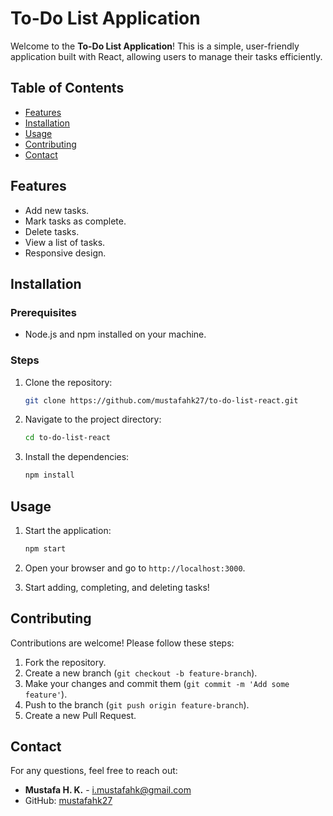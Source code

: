 # To-Do List Application

Welcome to the **To-Do List Application**! This is a simple, user-friendly application built with React, allowing users to manage their tasks efficiently.

## Table of Contents
- [Features](#features)
- [Installation](#installation)
- [Usage](#usage)
- [Contributing](#contributing)
- [Contact](#contact)

## Features
- Add new tasks.
- Mark tasks as complete.
- Delete tasks.
- View a list of tasks.
- Responsive design.

## Installation

### Prerequisites
- Node.js and npm installed on your machine.

### Steps
1. Clone the repository:
    ```bash
    git clone https://github.com/mustafahk27/to-do-list-react.git
    ```
2. Navigate to the project directory:
    ```bash
    cd to-do-list-react
    ```
3. Install the dependencies:
    ```bash
    npm install
    ```

## Usage
1. Start the application:
    ```bash
    npm start
    ```
2. Open your browser and go to `http://localhost:3000`.

3. Start adding, completing, and deleting tasks!

## Contributing
Contributions are welcome! Please follow these steps:
1. Fork the repository.
2. Create a new branch (`git checkout -b feature-branch`).
3. Make your changes and commit them (`git commit -m 'Add some feature'`).
4. Push to the branch (`git push origin feature-branch`).
5. Create a new Pull Request.

## Contact
For any questions, feel free to reach out:

- **Mustafa H. K.** - i.mustafahk@gmail.com
- GitHub: [mustafahk27](https://github.com/mustafahk27)



